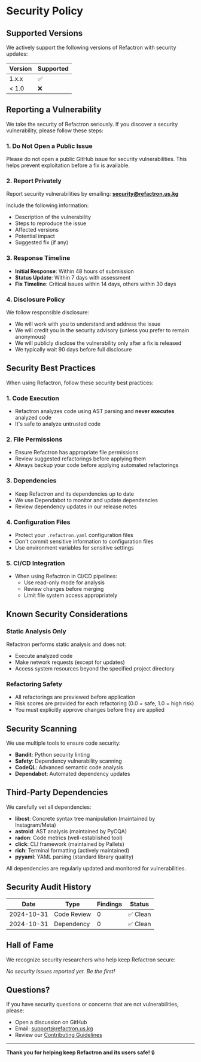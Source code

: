 # Security Policy

## Supported Versions

We actively support the following versions of Refactron with security updates:

| Version | Supported          |
| ------- | ------------------ |
| 1.x.x   | :white_check_mark: |
| < 1.0   | :x:                |

## Reporting a Vulnerability

We take the security of Refactron seriously. If you discover a security vulnerability, please follow these steps:

### 1. **Do Not** Open a Public Issue

Please do not open a public GitHub issue for security vulnerabilities. This helps prevent exploitation before a fix is available.

### 2. Report Privately

Report security vulnerabilities by emailing: **security@refactron.us.kg**

Include the following information:
- Description of the vulnerability
- Steps to reproduce the issue
- Affected versions
- Potential impact
- Suggested fix (if any)

### 3. Response Timeline

- **Initial Response**: Within 48 hours of submission
- **Status Update**: Within 7 days with assessment
- **Fix Timeline**: Critical issues within 14 days, others within 30 days

### 4. Disclosure Policy

We follow responsible disclosure:
- We will work with you to understand and address the issue
- We will credit you in the security advisory (unless you prefer to remain anonymous)
- We will publicly disclose the vulnerability only after a fix is released
- We typically wait 90 days before full disclosure

## Security Best Practices

When using Refactron, follow these security best practices:

### 1. **Code Execution**
- Refactron analyzes code using AST parsing and **never executes** analyzed code
- It's safe to analyze untrusted code

### 2. **File Permissions**
- Ensure Refactron has appropriate file permissions
- Review suggested refactorings before applying them
- Always backup your code before applying automated refactorings

### 3. **Dependencies**
- Keep Refactron and its dependencies up to date
- We use Dependabot to monitor and update dependencies
- Review dependency updates in our release notes

### 4. **Configuration Files**
- Protect your `.refactron.yaml` configuration files
- Don't commit sensitive information to configuration files
- Use environment variables for sensitive settings

### 5. **CI/CD Integration**
- When using Refactron in CI/CD pipelines:
  - Use read-only mode for analysis
  - Review changes before merging
  - Limit file system access appropriately

## Known Security Considerations

### Static Analysis Only
Refactron performs static analysis and does not:
- Execute analyzed code
- Make network requests (except for updates)
- Access system resources beyond the specified project directory

### Refactoring Safety
- All refactorings are previewed before application
- Risk scores are provided for each refactoring (0.0 = safe, 1.0 = high risk)
- You must explicitly approve changes before they are applied

## Security Scanning

We use multiple tools to ensure code security:

- **Bandit**: Python security linting
- **Safety**: Dependency vulnerability scanning
- **CodeQL**: Advanced semantic code analysis
- **Dependabot**: Automated dependency updates

## Third-Party Dependencies

We carefully vet all dependencies:

- **libcst**: Concrete syntax tree manipulation (maintained by Instagram/Meta)
- **astroid**: AST analysis (maintained by PyCQA)
- **radon**: Code metrics (well-established tool)
- **click**: CLI framework (maintained by Pallets)
- **rich**: Terminal formatting (actively maintained)
- **pyyaml**: YAML parsing (standard library quality)

All dependencies are regularly updated and monitored for vulnerabilities.

## Security Audit History

| Date       | Type           | Findings | Status   |
|------------|----------------|----------|----------|
| 2024-10-31 | Code Review    | 0        | ✅ Clean |
| 2024-10-31 | Dependency     | 0        | ✅ Clean |

## Hall of Fame

We recognize security researchers who help keep Refactron secure:

*No security issues reported yet. Be the first!*

## Questions?

If you have security questions or concerns that are not vulnerabilities, please:
- Open a discussion on GitHub
- Email: support@refactron.us.kg
- Review our [Contributing Guidelines](CONTRIBUTING.md)

---

**Thank you for helping keep Refactron and its users safe!** 🔒
